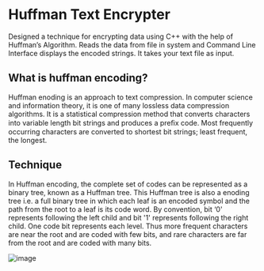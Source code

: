 # Huffman Text Encrypter
Designed a technique for encrypting data using C++ with the help of Huffman’s 
Algorithm. Reads the data from file in system and Command Line Interface displays the 
encoded strings. It takes your text file as input.

## What is huffman encoding?
Huffman enoding is an approach to text compression. In computer science and information theory, it is
one of many lossless data compression algorithms. It is a
statistical compression method that converts characters into 
variable length bit strings and produces a preﬁx code.
Most frequently occurring characters are converted to shortest bit
strings; least frequent, the longest.

## Technique
In Huffman encoding, the complete set of codes can be represented as a
binary tree, known as a Huffman tree. This Huffman tree is also a
enoding tree i.e. a full binary tree in which each leaf is an encoded symbol
and the path from the root to a leaf is its code word. By convention, bit ‘0'
represents following the left child and bit '1' represents following the
right child. One code bit represents each level. Thus more frequent
characters are near the root and are coded with few bits, and rare characters are far from the root and are coded with many bits.

![image](https://user-images.githubusercontent.com/79049411/153706063-7265e333-2de3-4ad1-893b-1f6708c8a02e.png)
